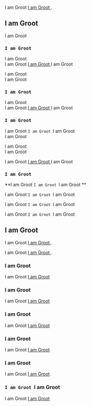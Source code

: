 I am Groot [I am Groot ](https://github.com/facebook/create-react-app).

## I am Groot 

I am Groot 

### `I am Groot `

I am Groot <br />I am Groot [I am Groot ](http://localhost:3000)I am Groot 

I am Groot <br />I am Groot 

### `I am Groot `

I am Groot <br />I am Groot [I am Groot ](https://facebook.github.io/create-react-app/docs/running-tests)I am Groot 

### `I am Groot `

I am Groot `I am Groot `I am Groot <br />I am Groot 

I am Groot <br />I am Groot 

I am Groot [I am Groot ](https://facebook.github.io/create-react-app/docs/deployment)I am Groot 

### `I am Groot `

**I am Groot `I am Groot `I am Groot **

I am Groot `I am Groot `I am Groot 

I am Groot `I am Groot `I am Groot 

I am Groot `I am Groot `I am Groot 

## I am Groot 

I am Groot [I am Groot ](https://facebook.github.io/create-react-app/docs/getting-started).

I am Groot [I am Groot ](https://reactjs.org/).

### I am Groot 

I am Groot [I am Groot ](https://facebook.github.io/create-react-app/docs/code-splitting)

### I am Groot 

I am Groot [I am Groot ](https://facebook.github.io/create-react-app/docs/analyzing-the-bundle-size)

### I am Groot 

I am Groot [I am Groot ](https://facebook.github.io/create-react-app/docs/making-a-progressive-web-app)

### I am Groot 

I am Groot [I am Groot ](https://facebook.github.io/create-react-app/docs/advanced-configuration)

### I am Groot 

I am Groot [I am Groot ](https://facebook.github.io/create-react-app/docs/deployment)

### `I am Groot `I am Groot 

I am Groot [I am Groot ](https://facebook.github.io/create-react-app/docs/troubleshooting#npm-run-build-fails-to-minify)
